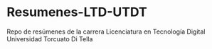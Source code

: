 # Resumenes-LTD-UTDT
Repo de resúmenes de la carrera Licenciatura en Tecnología Digital Universidad Torcuato Di Tella
